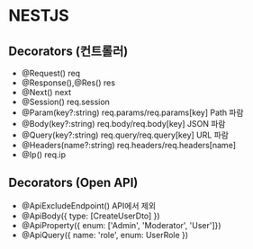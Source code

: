 # NESTJS

## Decorators (컨트롤러)

- @Request() req
- @Response(),@Res() res
- @Next() next
- @Session() req.session
- @Param(key?:string) req.params/req.params[key] Path 파람
- @Body(key?:string) req.body/req.body[key] JSON 파람
- @Query(key?:string) req.query/req.query[key] URL 파람
- @Headers(name?:string) req.headers/req.headers[name]
- @Ip() req.ip

## Decorators (Open API)

- @ApiExcludeEndpoint() API에서 제외
- @ApiBody({ type: [CreateUserDto] })
- @ApiProperty({ enum: ['Admin', 'Moderator', 'User']})
- @ApiQuery({ name: 'role', enum: UserRole })

